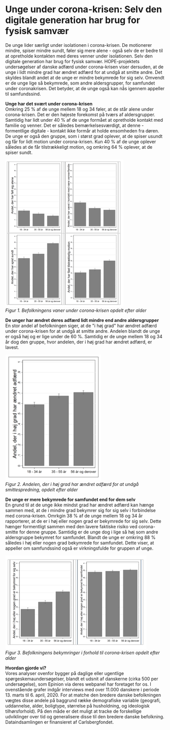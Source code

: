 # Unge under corona-krisen: Selv den digitale generation har brug for fysisk samvær

De unge lider særligt under isolationen i corona-krisen. De motionerer mindre, spiser mindre sundt, føler sig mere alene - også selv de er bedre til at opretholde kontakten med deres venner under isolationen. Selv den digitale generation har brug for fysisk samvær. HOPE-projektets undersøgelser af danske adfærd under corona-krisen viser dersuden, at de unge i lidt mindre grad har ændret adfærd for at undgå at smitte andre. Det skyldes blandt andet at de unge er mindre bekymrede for sig selv. Omvendt er de unge lige så bekymrede, som andre aldersgrupper, for samfundet under coronakrisen. Det betyder, at de unge også kan nås igennem appeller til samfundssind.

__Unge har det svært under corona-krisen__  
Omkring 25 % af de unge mellem 18 og 34 føler, at de står alene under corona-krisen. Det er den højeste forekomst på tværs af aldersgrupper. Samtidig har lidt under 40 % af de unge formået at opretholde kontakt med familie og venner. Det er således bemærkelsesværdigt, at denne - formentlige digitale - kontakt ikke formår at holde ensomheden fra døren. De unge er også den gruppe, som i størst grad oplever, at de spiser usundt og får for lidt motion under corona-krisen. Kun 40 % af de unge oplever således at de får tilstrækkeligt motion, og omkring 64 % oplever, at de spiser sundt.

![figur1](https://raw.githubusercontent.com/centre-for-humanities-computing/HOPE_website_content/master/images/unge_figur_1.png)   
*Figur 1. Befolkningens vaner under corona-krisen opdelt efter alder*


__De unger har ændret deres adfærd lidt mindre end andre aldersgrupper__  
En stor andel af befolkningen siger, at de "i høj grad" har ændret adfærd under corona-krisen for at undgå at smitte andre. Andelen blandt de unge er også høj og er lige under de 60 %. Samtidig er de unge mellem 18 og 34 år dog den gruppe, hvor andelen, der i høj grad har ændret adfærd, er lavest.

![figur2](https://raw.githubusercontent.com/centre-for-humanities-computing/HOPE_website_content/master/images/unge_figur_2.png)   
*Figur 2. Andelen, der i høj grad har ændret adfærd for at undgå smittespredning, opdelt efter alder*


__De unge er mere bekymrede for samfundet end for dem selv__  
En grund til at de unge ikke mindst grad har ændret adfærd kan hænge sammen med, at de i mindre grad bekymrer sig for sig selv i forbindelse med corona-krisen. Omrkgin 38 % af de unge mellem 18 og 34 år rapporterer, at de er i høj eller nogen grad er bekymrede for sig selv. Dette hænger formentligt sammen med den lavere faktiske risiko ved corona-smitte for denne gruppe. Samtidig er de unge dog i lige så høj som andre aldersgruppe bekymret for samfundet. Blandt de unge er omkring 88 % således i høj eller nogen grad bekymrede for samfundet. Dette viser, at appeller om samfundssind også er virkningsfulde for gruppen af unge.

![figur3](https://raw.githubusercontent.com/centre-for-humanities-computing/HOPE_website_content/master/images/unge_figur_3.png)   
*Figur 3. Befolkningens bekymringer i forhold til corona-krisen opdelt efter alder*


__Hvordan gjorde vi?__  
Vores analyser ovenfor bygger på daglige eller ugentlige spørgeskemaundersøgelser, blandt et udsnit af danskerne (cirka 500 per undersøgelse), som Epinion via deres webpanel har foretaget for os. I ovenstående grafer indgår interviews med over 11.000 danskere i periode 13. marts til 6. april, 2020. For at matche den bredere danske befolkningen vægtes disse andele på baggrund række demografiske variable (geografi, uddannelse, alder, boligtype, størrelse på husholdning, og ideologisk tilhørsforhold). På den måde er det muligt at tracke de forskellige udviklinger over tid og generalisere disse til den bredere danske befolkning. Dataindsamlingen er finansieret af Carlsbergfondet.

